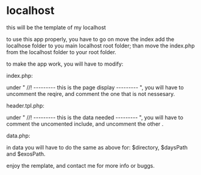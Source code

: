 # localhost
this will be the template of my localhost



to use this app properly, you have to go on move the index add the localhose folder to you main localhost root folder; than move the index.php from the localhost folder to your root folder.

to make the app work, you will have to modify:

index.php:

under " //! --------- this is the page display --------- ", you will have to uncomment the reqire, and comment the one that is not nessesary.

header.tpl.php:

under " //! --------- this is the data needed --------- ", you will have to comment the uncomented include, and uncomment the other .

data.php:

in data you will have to do the same as above for: $directory, $daysPath and $exosPath.

enjoy the remplate, and contact me for more info or buggs.